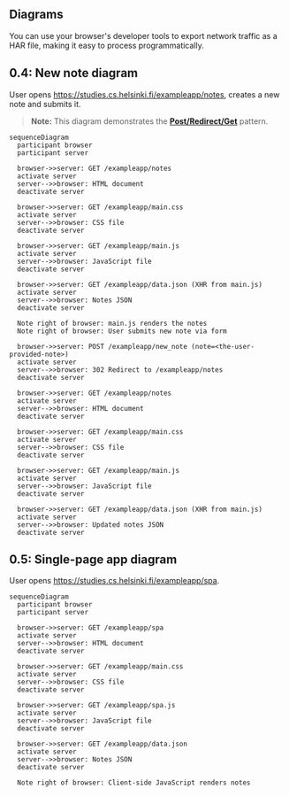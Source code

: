 ## Diagrams

You can use your browser's developer tools to export network traffic as a HAR file, making it easy to process programmatically.

## 0.4: New note diagram

User opens https://studies.cs.helsinki.fi/exampleapp/notes, creates a new note and submits it.

> **Note:** This diagram demonstrates the [**Post/Redirect/Get**](https://en.wikipedia.org/wiki/Post/Redirect/Get) pattern.

```mermaid
sequenceDiagram
  participant browser
  participant server

  browser->>server: GET /exampleapp/notes
  activate server
  server-->>browser: HTML document
  deactivate server

  browser->>server: GET /exampleapp/main.css
  activate server
  server-->>browser: CSS file
  deactivate server

  browser->>server: GET /exampleapp/main.js
  activate server
  server-->>browser: JavaScript file
  deactivate server

  browser->>server: GET /exampleapp/data.json (XHR from main.js)
  activate server
  server-->>browser: Notes JSON
  deactivate server

  Note right of browser: main.js renders the notes
  Note right of browser: User submits new note via form

  browser->>server: POST /exampleapp/new_note (note=<the-user-provided-note>)
  activate server
  server-->>browser: 302 Redirect to /exampleapp/notes
  deactivate server

  browser->>server: GET /exampleapp/notes
  activate server
  server-->>browser: HTML document
  deactivate server

  browser->>server: GET /exampleapp/main.css
  activate server
  server-->>browser: CSS file
  deactivate server

  browser->>server: GET /exampleapp/main.js
  activate server
  server-->>browser: JavaScript file
  deactivate server

  browser->>server: GET /exampleapp/data.json (XHR from main.js)
  activate server
  server-->>browser: Updated notes JSON
  deactivate server
```

## 0.5: Single-page app diagram

User opens https://studies.cs.helsinki.fi/exampleapp/spa.

```mermaid
sequenceDiagram
  participant browser
  participant server

  browser->>server: GET /exampleapp/spa
  activate server
  server-->>browser: HTML document
  deactivate server

  browser->>server: GET /exampleapp/main.css
  activate server
  server-->>browser: CSS file
  deactivate server

  browser->>server: GET /exampleapp/spa.js
  activate server
  server-->>browser: JavaScript file
  deactivate server

  browser->>server: GET /exampleapp/data.json
  activate server
  server-->>browser: Notes JSON
  deactivate server

  Note right of browser: Client-side JavaScript renders notes
```
